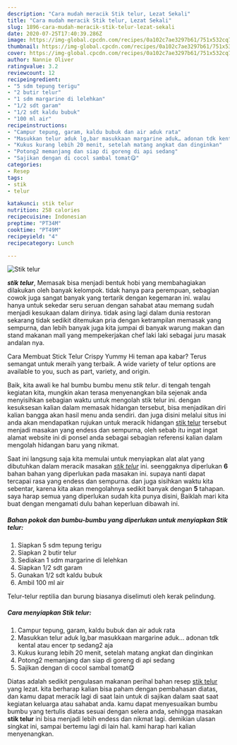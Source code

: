 ```yaml
---
description: "Cara mudah meracik Stik telur, Lezat Sekali"
title: "Cara mudah meracik Stik telur, Lezat Sekali"
slug: 1896-cara-mudah-meracik-stik-telur-lezat-sekali
date: 2020-07-25T17:40:39.286Z
image: https://img-global.cpcdn.com/recipes/0a102c7ae3297b61/751x532cq70/stik-telur-foto-resep-utama.jpg
thumbnail: https://img-global.cpcdn.com/recipes/0a102c7ae3297b61/751x532cq70/stik-telur-foto-resep-utama.jpg
cover: https://img-global.cpcdn.com/recipes/0a102c7ae3297b61/751x532cq70/stik-telur-foto-resep-utama.jpg
author: Nannie Oliver
ratingvalue: 3.2
reviewcount: 12
recipeingredient:
- "5 sdm tepung terigu"
- "2 butir telur"
- "1 sdm margarine di lelehkan"
- "1/2 sdt garam"
- "1/2 sdt kaldu bubuk"
- "100 ml air"
recipeinstructions:
- "Campur tepung, garam, kaldu bubuk dan air aduk rata"
- "Masukkan telur aduk lg,bar masukkaan margarine aduk… adonan tdk kental atau encer tp sedang2 aja"
- "Kukus kurang lebih 20 menit, setelah matang angkat dan dinginkan"
- "Potong2 memanjang dan siap di goreng di api sedang"
- "Sajikan dengan di cocol sambal tomat😋"
categories:
- Resep
tags:
- stik
- telur

katakunci: stik telur 
nutrition: 258 calories
recipecuisine: Indonesian
preptime: "PT34M"
cooktime: "PT49M"
recipeyield: "4"
recipecategory: Lunch

---
```



![Stik telur](https://img-global.cpcdn.com/recipes/0a102c7ae3297b61/751x532cq70/stik-telur-foto-resep-utama.jpg)

<b><i>stik telur</i></b>, Memasak bisa menjadi bentuk hobi yang membahagiakan dilakukan oleh banyak kelompok. tidak hanya para perempuan, sebagian cowok juga sangat banyak yang tertarik dengan kegemaran ini. walau hanya untuk sekedar seru seruan dengan sahabat atau memang sudah menjadi kesukaan dalam dirinya. tidak asing lagi dalam dunia restoran sekarang tidak sedikit ditemukan pria dengan ketrampilan memasak yang sempurna, dan lebih banyak juga kita jumpai di banyak warung makan dan stand makanan mall yang mempekerjakan chef laki laki sebagai juru masak andalan nya.

Cara Membuat Stick Telur Crispy Yummy Hi teman apa kabar? Terus semangat untuk meraih yang terbaik. A wide variety of telur options are available to you, such as part, variety, and origin.

Baik, kita awali ke hal bumbu bumbu menu <i>stik telur</i>. di tengah tengah kegiatan kita, mungkin akan terasa menyenangkan bila sejenak anda menyisihkan sebagian waktu untuk mengolah stik telur ini. dengan kesuksesan kalian dalam memasak hidangan tersebut, bisa menjadikan diri kalian bangga akan hasil menu anda sendiri. dan juga disini melalui situs ini anda akan mendapatkan rujukan untuk meracik hidangan <u>stik telur</u> tersebut menjadi masakan yang endess dan sempurna, oleh sebab itu ingat ingat alamat website ini di ponsel anda sebagai sebagian referensi kalian dalam mengolah hidangan baru yang nikmat.


Saat ini langsung saja kita memulai untuk menyiapkan alat alat yang dibutuhkan dalam meracik masakan <u><i>stik telur</i></u> ini. seenggaknya diperlukan <b>6</b> bahan bahan yang diperlukan pada masakan ini. supaya nanti dapat tercapai rasa yang endess dan sempurna. dan juga sisihkan waktu kita sebentar, karena kita akan mengolahnya sedikit banyak dengan <b>5</b> tahapan. saya harap semua yang diperlukan sudah kita punya disini, Baiklah mari kita buat dengan mengamati dulu bahan keperluan dibawah ini.

<!--inarticleads1-->

##### Bahan pokok dan bumbu-bumbu yang diperlukan untuk menyiapkan Stik telur:

1. Siapkan 5 sdm tepung terigu
1. Siapkan 2 butir telur
1. Sediakan 1 sdm margarine di lelehkan
1. Siapkan 1/2 sdt garam
1. Gunakan 1/2 sdt kaldu bubuk
1. Ambil 100 ml air


Telur-telur reptilia dan burung biasanya diselimuti oleh kerak pelindung. 

<!--inarticleads2-->

##### Cara menyiapkan Stik telur:

1. Campur tepung, garam, kaldu bubuk dan air aduk rata
1. Masukkan telur aduk lg,bar masukkaan margarine aduk… adonan tdk kental atau encer tp sedang2 aja
1. Kukus kurang lebih 20 menit, setelah matang angkat dan dinginkan
1. Potong2 memanjang dan siap di goreng di api sedang
1. Sajikan dengan di cocol sambal tomat😋




Diatas adalah sedikit pengulasan makanan perihal bahan resep <u>stik telur</u> yang lezat. kita berharap kalian bisa paham dengan pembahasan diatas, dan kamu dapat meracik lagi di saat lain untuk di sajikan dalam saat saat kegiatan keluarga atau sahabat anda. kamu dapat menyesuaikan bumbu bumbu yang tertulis diatas sesuai dengan selera anda, sehingga masakan <b>stik telur</b> ini bisa menjadi lebih endess dan nikmat lagi. demikian ulasan singkat ini, sampai bertemu lagi di lain hal. kami harap hari kalian menyenangkan.
